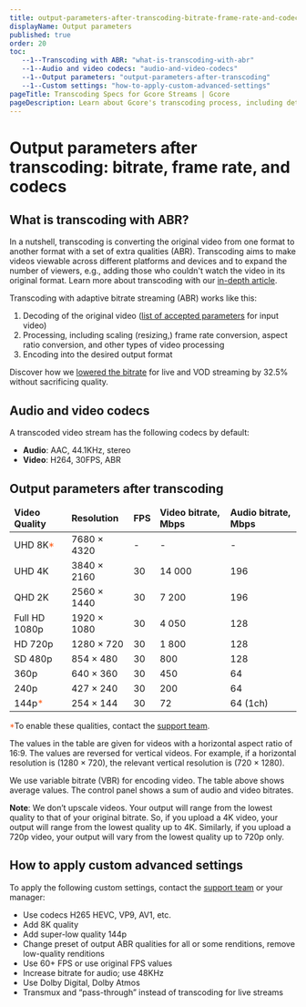 ```yaml
---
title: output-parameters-after-transcoding-bitrate-frame-rate-and-codecs
displayName: Output parameters
published: true
order: 20
toc:
   --1--Transcoding with ABR: "what-is-transcoding-with-abr"
   --1--Audio and video codecs: "audio-and-video-codecs"
   --1--Output parameters: "output-parameters-after-transcoding"
   --1--Custom settings: "how-to-apply-custom-advanced-settings"
pageTitle: Transcoding Specs for Gcore Streams | Gcore
pageDescription: Learn about Gcore's transcoding process, including details on file bitrates, frame rates, and codecs for different video quality levels.
---
```

# Output parameters after transcoding: bitrate, frame rate, and codecs

## What is transcoding with ABR?

In a nutshell, transcoding is converting the original video from one format to another format with a set of extra qualities (ABR). Transcoding aims to make videos viewable across different platforms and devices and to expand the number of viewers, e.g., adding those who couldn't watch the video in its original format. Learn more about transcoding with our <a href="https://gcore.com/learning/what-is-transcoding/" target="_blank">in-depth article</a>.

Transcoding with adaptive bitrate streaming (ABR) works like this: 

1. Decoding of the original video (<a href="https://gcore.com/docs/streaming-platform/live-streams-and-videos-protocols-and-codecs/what-initial-parameters-of-your-live-streams-and-videos-we-can-accept" target="_blank">list of accepted parameters</a> for input video)
2. Processing, including scaling (resizing,) frame rate conversion, aspect ratio conversion, and other types of video processing
3. Encoding into the desired output format

Discover how we <a href="https://gcore.com/blog/how-we-lowered-the-bitrate-for-live-and-vod-streaming-by-32-5-without-sacrificing-quality/" target="_blank">lowered the bitrate</a> for live and VOD streaming by 32.5% without sacrificing quality. 

## Audio and video codecs

A transcoded video stream has the following codecs by default: 

- **Audio**: AAC, 44.1KHz, stereo 
- **Video**: H264, 30FPS, ABR 

## Output parameters after transcoding

<table>
<thead>
<tr>
<td><b>Video Quality </b></td>
<td><b> Resolution</b></td>
<td><b>FPS</b></td>
<td><b>Video bitrate, Mbps</b></td>
<td><b>Audio bitrate, Mbps</b></td>
</tr>
</thead>
<tbody>
<tr>
<td>UHD 8K<span style="color:#FF5913">*</span></td>
<td>7680 × 4320</td>
<td>-</td>
<td>-</td>
<td>-</td>
</tr>
<tr>
<td>UHD 4K</td>
<td>3840 × 2160</td>
<td>30</td>
<td>14 000</td>
<td>196</td>
</tr>
<tr>
<td>QHD 2K</td>
<td>2560 × 1440</td>
<td>30</td>
<td>7 200</td>
<td>196</td>
</tr>
<tr>
<td>Full HD 1080p</td>
<td>1920 × 1080</td>
<td>30</td>
<td>4 050</td>
<td>128</td>
</tr>
<tr>
<td>HD 720p</td>
<td>1280 × 720</td>
<td>30</td>
<td>1 800</td>
<td>128</td>
</tr>
<tr>
<td>SD 480p</td>
<td>854 × 480</td>
<td>30</td>
<td>800</td>
<td>128</td>
</tr>
<tr>
<td>360p</td>
<td>640 × 360</td>
<td>30</td>
<td>450</td>
<td>64</td>
</tr>
<tr>
<td>240p</td>
<td>427 × 240</td>
<td>30</td>
<td>200</td>
<td>64</td>
</tr>
<tr>
<td>144p<span style="color:#FF5913">*</span></td>
<td>254 × 144</td>
<td>30</td>
<td>72</td>
<td>64 (1ch)</td>
</tr>
</tbody>
</table>

<span style="color:#FF5913">*</span>To enable these qualities, contact the [support team](mailto:support@gcore.com).

The values in the table are given for videos with a horizontal aspect ratio of 16:9. The values are reversed for vertical videos. For example, if a horizontal resolution is (1280 × 720), the relevant vertical resolution is (720 × 1280). 

We use variable bitrate (VBR) for encoding video. The table above shows average values. The control panel shows a sum of audio and video bitrates.

**Note**: We don’t upscale videos. Your output will range from the lowest quality to that of your original bitrate. So, if you upload a 4K video, your output will range from the lowest quality up to 4K. Similarly, if you upload a 720p video, your output will vary from the lowest quality up to 720p only.

## How to apply custom advanced settings

To apply the following custom settings, contact the [support team](mailto:support@gcore.com) or your manager:

- Use codecs H265 HEVC, VP9, AV1, etc.
- Add 8K quality
- Add super-low quality 144p
- Change preset of output ABR qualities for all or some renditions, remove low-quality renditions
- Use 60+ FPS or use original FPS values 
- Increase bitrate for audio; use 48KHz
- Use Dolby Digital, Dolby Atmos
- Transmux and “pass-through” instead of transcoding for live streams